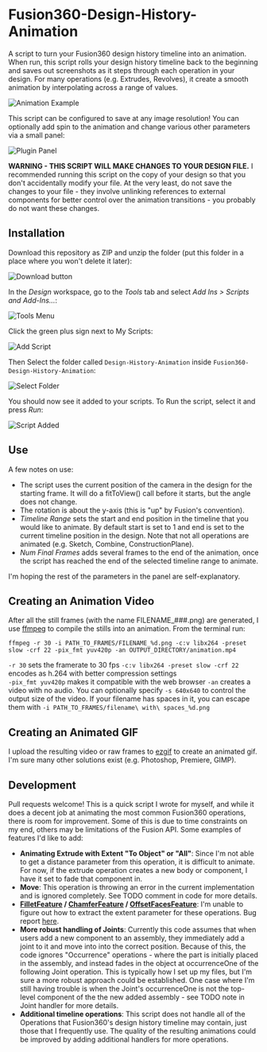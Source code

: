 # Fusion360-Design-History-Animation
A script to turn your Fusion360 design history timeline into an animation.  When run, this script rolls your design history timeline back to the beginning and saves out screenshots as it steps through each operation in your design.  For many operations (e.g. Extrudes, Revolves), it create a smooth animation by interpolating across a range of values.

![Animation Example](/docs/animation.gif)

This script can be configured to save at any image resolution!  You can optionally add spin to the animation and change various other parameters via a small panel:

![Plugin Panel](/docs/panel.png)

**WARNING - THIS SCRIPT WILL MAKE CHANGES TO YOUR DESIGN FILE.**  I recommended running this script on the copy of your design so that you don't accidentally modify your file.  At the very least, do not save the changes to your file - they involve unlinking references to external components for better control over the animation transitions - you probably do not want these changes.


## Installation

Download this repository as ZIP and unzip the folder (put this folder in a place where you won't delete it later):

![Download button](/docs/download.png)

In the *Design* workspace, go to the *Tools* tab and select *Add Ins > Scripts and Add-Ins...*:

![Tools Menu](/docs/tools.png)

Click the green plus sign next to My Scripts:

![Add Script](/docs/addscript.png)

Then Select the folder called `Design-History-Animation` inside `Fusion360-Design-History-Animation`:

![Select Folder](/docs/selectfolder.png)

You should now see it added to your scripts.  To Run the script, select it and press *Run*:

![Script Added](/docs/scriptadded.png)


## Use

A few notes on use:

- The script uses the current position of the camera in the design for the starting frame.  It will do a fitToView() call before it starts, but the angle does not change.
- The rotation is about the y-axis (this is "up" by Fusion's convention).
- *Timeline Range* sets the start and end position in the timeline that you would like to animate.  By default start is set to 1 and end is set to the current timeline position in the design.  Note that not all operations are animated (e.g. Sketch, Combine, ConstructionPlane).
- *Num Final Frames* adds several frames to the end of the animation, once the script has reached the end of the selected timeline range to animate.

I'm hoping the rest of the parameters in the panel are self-explanatory.


## Creating an Animation Video

After all the still frames (with the name FILENAME_###.png) are generated, I use [ffmpeg](https://ffmpeg.org/) to compile the stills into an animation.  From the terminal run:

```ffmpeg -r 30 -i PATH_TO_FRAMES/FILENAME_%d.png -c:v libx264 -preset slow -crf 22 -pix_fmt yuv420p -an OUTPUT_DIRECTORY/animation.mp4```

`-r 30` sets the framerate to 30 fps
`-c:v libx264 -preset slow -crf 22` encodes as h.264 with better compression settings  
`-pix_fmt yuv420p` makes it compatible with the web browser
`-an` creates a video with no audio. 
You can optionally specify `-s 640x640` to control the output size of the video. 
If your filename has spaces in it, you can escape them with `-i PATH_TO_FRAMES/filename\ with\ spaces_%d.png`


## Creating an Animated GIF

I upload the resulting video or raw frames to [ezgif](https://ezgif.com/) to create an animated gif.  I'm sure many other solutions exist (e.g. Photoshop, Premiere, GIMP).


## Development

Pull requests welcome!  This is a quick script I wrote for myself, and while it does a decent job at animating the most common Fusion360 operations, there is room for improvement.  Some of this is due to time constraints on my end, others may be limitations of the Fusion API.  Some examples of features I'd like to add:

- **Animating Extrude with Extent "To Object" or "All"**: Since I'm not able to get a distance parameter from this operation, it is difficult to animate.  For now, if the extrude operation creates a new body or component, I have it set to fade that component in.
- **Move**: This operation is throwing an error in the current implementation and is ignored completely.  See TODO comment in code for more details.
- **[FilletFeature](https://help.autodesk.com/view/fusion360/ENU/?guid=GUID-9f6de809-6e53-4667-bedb-9e95600411e9) / [ChamferFeature](https://help.autodesk.com/view/fusion360/ENU/?guid=GUID-7a005e53-0664-479c-9f6a-6146709ca1ef) / [OffsetFacesFeature](https://help.autodesk.com/view/fusion360/ENU/?guid=GUID-5FF19D49-8553-4F36-9C7F-8199B2A71933)**: I'm unable to figure out how to extract the extent parameter for these operations.  Bug report [here](https://forums.autodesk.com/t5/fusion-360-api-and-scripts/missing-extent-parameter-for-filletfeature-chamferfeature/td-p/9826317).
- **More robust handling of Joints**: Currently this code assumes that when users add a new component to an assembly, they immediately add a joint to it and move into into the correct position.  Because of this, the code ignores "Occurrence" operations - where the part is initially placed in the assembly, and instead fades in the object at occurrenceOne of the following Joint operation.  This is typically how I set up my files, but I'm sure a more robust approach could be established.  One case where I'm still having trouble is when the Joint's occurrenceOne is not the top-level component of the the new added assembly - see TODO note in Joint handler for more details.
- **Additional timeline operations**: This script does not handle all of the Operations that Fusion360's design history timeline may contain, just those that I frequently use. The quality of the resulting animations could be improved by adding additional handlers for more operations.
